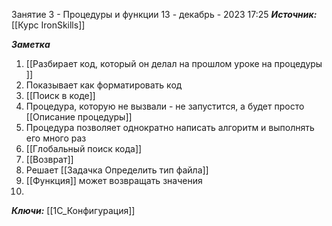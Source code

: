 
Занятие 3 - Процедуры и функции
 13 - декабрь - 2023  17:25 
***Источник:***  [[Курс IronSkills]]

***Заметка*** 
1. [[Разбирает код, который он делал на прошлом уроке на процедуры ]]
2. Показывает как форматировать код
3. [[Поиск в коде]]
4. Процедура, которую не вызвали - не запустится, а будет просто [[Описание процедуры]]
5. Процедура позволяет однократно написать алгоритм и выполнять его много раз
6. [[Глобальный поиск кода]]
7. [[Возврат]]
8.  Решает [[Задачка Определить тип файла]]
9. [[Функция]] может возвращать значения
10. 

***Ключи:*** [[1С_Конфигурация]]